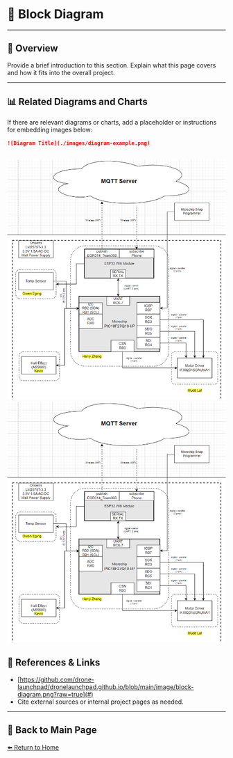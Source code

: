 # 📝 **Block Diagram**

---

## 📖 **Overview**  
Provide a brief introduction to this section. Explain what this page covers and how it fits into the overall project.  

---

## 📊 **Related Diagrams and Charts**  
If there are relevant diagrams or charts, add a placeholder or instructions for embedding images below:

```markdown
![Diagram Title](./images/diagram-example.png)
```
![Diagram Title](./image/block-diagram.png)
<img src="image/block-diagram.png">
---

## 🔗 **References & Links**  
- [https://github.com/drone-launchpad/dronelaunchpad.github.io/blob/main/image/block-diagram.png?raw=true](#)  
- Cite external sources or internal project pages as needed.  

---

## 🔄 **Back to Main Page**  
[⬅️ Return to Home](./index.md)
```
